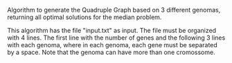 Algorithm to generate the Quadruple Graph based on 3 different genomas, returning all optimal solutions for the median problem.

This algorithm has the file "input.txt" as input. The file must be organized with 4 lines. The first line with the number of genes and the following 3 lines with each genoma, where in each genoma, each gene must be separated by a space. Note that the genoma can have more than one cromossome.

